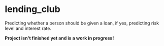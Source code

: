# lending_club
Predicting whether a person should be given a loan, if yes, predicting risk level and interest rate.

<b>Project isn't finished yet and is a work in progress!</b>
